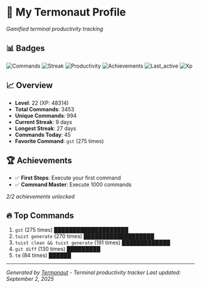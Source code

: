 # 🚀 My Termonaut Profile

*Gamified terminal productivity tracking*

## 📊 Badges

![Commands](https://img.shields.io/badge/Commands-3453-blue?style=flat-square&logo=terminal&logoColor=white) ![Streak](https://img.shields.io/badge/Streak-9+days-blue?style=flat-square&logo=terminal&logoColor=white) ![Productivity](https://img.shields.io/badge/Productivity-80.0%25-green?style=flat-square&logo=terminal&logoColor=white) ![Achievements](https://img.shields.io/badge/Achievements-5%2F10-blue?style=flat-square&logo=terminal&logoColor=white) ![Last_active](https://img.shields.io/badge/Last+Active-14h+ago-yellow?style=flat-square&logo=terminal&logoColor=white) ![Xp](https://img.shields.io/badge/XP-Level+22+%2848314%2F52900%29-blue?style=flat-square&logo=terminal&logoColor=white) 

## 📈 Overview

- **Level**: 22 (XP: 48314)
- **Total Commands**: 3453
- **Unique Commands**: 994
- **Current Streak**: 9 days
- **Longest Streak**: 27 days
- **Commands Today**: 45
- **Favorite Command**: `gst` (275 times)

## 🏆 Achievements

- ✅ **First Steps**: Execute your first command
- ✅ **Command Master**: Execute 1000 commands

*2/2 achievements unlocked*

## 🔥 Top Commands

1. `gst` (275 times) ████████████████████
2. `tuist generate` (270 times) ███████████████████
3. `tuist clean && tuist generate` (191 times) █████████████
4. `git diff` (130 times) █████████
5. `tm` (84 times) ██████

---

*Generated by [Termonaut](https://github.com/oiahoon/termonaut) - Terminal productivity tracker*
*Last updated: September 2, 2025*
